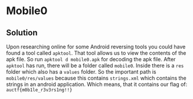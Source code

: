 # Mobile0

## Solution

Upon researching online for some Android reversing tools you could have found a tool called `apktool`. That tool allows us to view the contents of the apk file. So run `apktool d mobile0.apk` for decoding the apk file. After `apktool` has run, there will be a folder called `mobile0`. Inside there is a `res` folder which also has a `values` folder. So the important path is `mobile0/res/values` because this contains `strings.xml` which contains the strings in an android application. Which means, that it contains our flag of: `auctf{m0b1le_r3v3rs1ng!!}`
